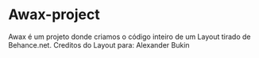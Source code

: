 # Awax-project
Awax é um projeto donde criamos o código inteiro de um Layout tirado de Behance.net. Creditos do Layout para: Alexander Bukin
